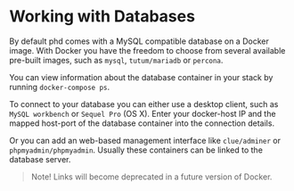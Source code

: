 Working with Databases
======================

By default phd comes with a MySQL compatible database on a Docker image.
With Docker you have the freedom to choose from several available pre-built images, such as `mysql`, 
`tutum/mariadb` or `percona`.

You can view information about the database container in your stack by running `docker-compose ps`.

To connect to your database you can either use a desktop client, such as `MySQL workbench` or `Sequel Pro` (OS X).
Enter your docker-host IP and the mapped host-port of the database container into the connection details.

Or you can add an web-based management interface like `clue/adminer` or `phpmyadmin/phpmyadmin`. Usually these
containers can be linked to the database server.

> Note! Links  will become deprecated in a future version of Docker. 


 